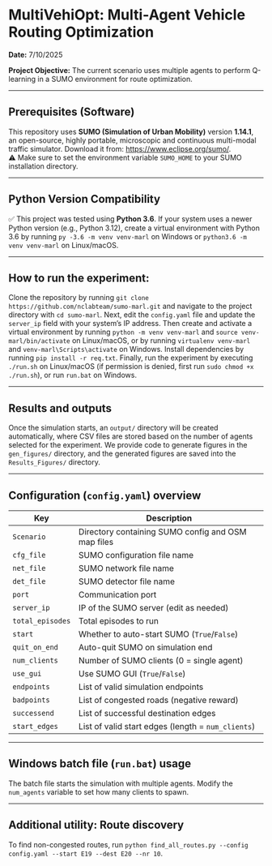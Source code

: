 # MultiVehiOpt: Multi-Agent Vehicle Routing Optimization

**Date:** 7/10/2025

**Project Objective:** The current scenario uses multiple agents to perform Q-learning in a SUMO environment for route optimization.

---

## Prerequisites (Software)

This repository uses **SUMO (Simulation of Urban Mobility)** version **1.14.1**, an open-source, highly portable, microscopic and continuous multi-modal traffic simulator. Download it from: https://www.eclipse.org/sumo/.  
⚠️ Make sure to set the environment variable `SUMO_HOME` to your SUMO installation directory.

---

## Python Version Compatibility

✅ This project was tested using **Python 3.6**. If your system uses a newer Python version (e.g., Python 3.12), create a virtual environment with Python 3.6 by running `py -3.6 -m venv venv-marl` on Windows or `python3.6 -m venv venv-marl` on Linux/macOS.

---

## How to run the experiment:

Clone the repository by running `git clone https://github.com/nclabteam/sumo-marl.git` and navigate to the project directory with `cd sumo-marl`. Next, edit the `config.yaml` file and update the `server_ip` field with your system’s IP address. Then create and activate a virtual environment by running `python -m venv venv-marl` and `source venv-marl/bin/activate` on Linux/macOS, or by running `virtualenv venv-marl` and `venv-marl\Scripts\activate` on Windows. Install dependencies by running `pip install -r req.txt`. Finally, run the experiment by executing `./run.sh` on Linux/macOS (if permission is denied, first run `sudo chmod +x ./run.sh`), or run `run.bat` on Windows.

---

## Results and outputs

Once the simulation starts, an `output/` directory will be created automatically, where CSV files are stored based on the number of agents selected for the experiment. We provide code to generate figures in the `gen_figures/` directory, and the generated figures are saved into the `Results_Figures/` directory.

---

## Configuration (`config.yaml`) overview

| Key            | Description                             |
|----------------|---------------------------------------|
| `Scenario`     | Directory containing SUMO config and OSM map files |
| `cfg_file`     | SUMO configuration file name          |
| `net_file`     | SUMO network file name                 |
| `det_file`     | SUMO detector file name                |
| `port`         | Communication port                     |
| `server_ip`    | IP of the SUMO server (edit as needed)|
| `total_episodes` | Total episodes to run                 |
| `start`        | Whether to auto-start SUMO (`True`/`False`) |
| `quit_on_end`  | Auto-quit SUMO on simulation end      |
| `num_clients`  | Number of SUMO clients (0 = single agent) |
| `use_gui`      | Use SUMO GUI (`True`/`False`)         |
| `endpoints`    | List of valid simulation endpoints    |
| `badpoints`    | List of congested roads (negative reward) |
| `successend`   | List of successful destination edges  |
| `start_edges`  | List of valid start edges (length = `num_clients`) |

---

## Windows batch file (`run.bat`) usage

The batch file starts the simulation with multiple agents. Modify the `num_agents` variable to set how many clients to spawn.

---

## Additional utility: Route discovery

To find non-congested routes, run `python find_all_routes.py --config config.yaml --start E19 --dest E20 --nr 10`.
